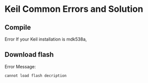 # Keil Common Errors and Solution

## Compile
Error 
If your Keil installation is mdk538a, 

## Download flash

Error Message:
```bash
cannot load flash decription
```

